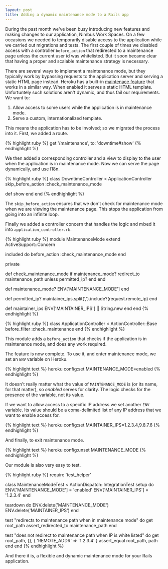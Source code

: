 ```yaml
---
layout: post
title: Adding a dynamic maintenance mode to a Rails app
---
```


During the past month we've been busy introducing new features and making changes to our application, Nimbus Work Spaces. On a few occasions we needed to temporarily disable access to the application while we carried out migrations and tests. The first couple of times we disabled access with a controller `before_action` that redirected to a maintenance page unless the current user id was whitelisted. But it soon became clear that having a proper and scalable maintenance strategy is necessary.

There are several ways to implement a maintenance mode, but they typically work by bypassing requests to the application server and serving a static HTML page instead. Heroku has a built-in [maintenace feature][1] that works in a similar way. When enabled it serves a static HTML template. Unfortuntely such solutions aren't dynamic, and thus fail our requirements. We want to:

1. Allow access to some users while the application is in maintenance mode.
2. Serve a custom, internationalized template.

This means the application has to be involved; so we migrated the process into it. First, we added a route.

{% highlight ruby %}
get '/maintenance', to: 'downtime#show'
{% endhighlight %}

We then added a corresponding controller and a view to display to the user when the application is in maintenance mode. Now we can serve the page dynamically, and use I18n.

{% highlight ruby %}
class DowntimeController < ApplicationController
  skip_before_action :check_maintenance_mode

  def show
  end
end
{% endhighlight %}

The `skip_before_action` ensures that we don't check for maintenance mode when we are viewing the maintenance page. This stops the application from going into an infinite loop.

Finally we added a controller concern that handles the logic and mixed it into `application_controller.rb`.

{% highlight ruby %}
module MaintenanceMode
  extend ActiveSupport::Concern

  included do
    before_action :check_maintenance_mode
  end

private

  def check_maintenance_mode
    if maintenance_mode?
      redirect_to maintenance_path unless permitted_ip?
    end
  end

  def maintenance_mode?
    ENV['MAINTENANCE_MODE']
  end

  def permitted_ip?
    maintainer_ips.split(',').include?(request.remote_ip)
  end

  def maintainer_ips
    ENV['MAINTAINER_IPS'] || String.new
  end
end
{% endhighlight %}

{% highlight ruby %}
class ApplicationController < ActionController::Base
  before_filter :check_maintenance
end
{% endhighlight %}

This module adds a `before_action` that checks if the application is in maintenance mode, and does any work required.

The feature is now complete. To use it, and enter maintenance mode, we set an `ENV` variable on Heroku.

{% highlight text %}
heroku config:set MAINTENANCE_MODE=enabled
{% endhighlight %}

It doesn't really matter what the value of `MAINTENANCE_MODE` is (or its name, for that matter), so *enabled* serves for clarity. The logic checks for the presence of the variable, not its value.

If we want to allow access to a specific IP address we set another `ENV` variable. Its value should be a coma-delimited list of any IP address that we want to enable access for.

{% highlight text %}
heroku config:set MAINTAINER_IPS=1.2.3.4,9.8.7.6
{% endhighlight %}

And finally, to exit maintenance mode.

{% highlight text %}
heroku config:unset MAINTENANCE_MODE
{% endhighlight %}

Our module is also very easy to test.

{% highlight ruby %}
require 'test_helper'

class MaintenanceModeTest < ActionDispatch::IntegrationTest
  setup do
    ENV['MAINTENANCE_MODE'] = 'enabled'
    ENV['MAINTAINER_IPS'] = '1.2.3.4'
  end

  teardown do
    ENV.delete('MAINTENANCE_MODE')
    ENV.delete('MAINTAINER_IPS')
  end

  test "redirects to maintenance path when in maintenance mode" do
    get root_path
    assert_redirected_to maintenance_path
  end

  test "does not redirect to maintenance path when IP is white listed" do
    get root_path, {}, { 'REMOTE_ADDR' => '1.2.3.4' }
    assert_equal root_path, path
  end
end
{% endhighlight %}

And there it is, a flexible and dynamic maintenance mode for your Rails application.

[1]: https://devcenter.heroku.com/articles/maintenance-mode
